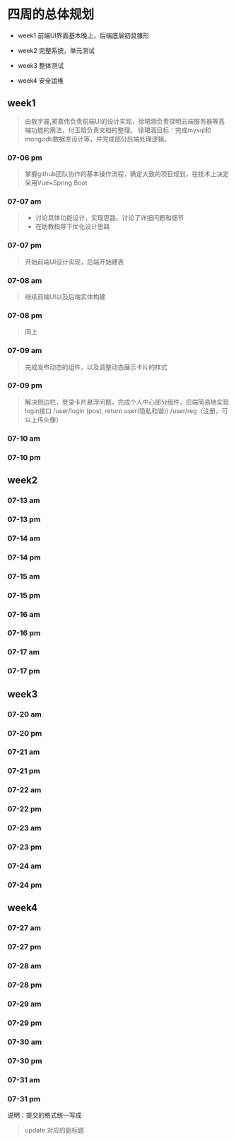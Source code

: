 # 四周的总体规划

- week1 前端UI界面基本晚上，后端底层初具雏形

- week2 完整系统，单元测试

- week3 整体测试

- week4 安全运维

## week1

>由敖宇晨,窦嘉伟负责前端UI的设计实现，徐珺涵负责探明云端服务器等高端功能的用法，付玉晗负责文档的整理。
>徐珺涵目标：完成mysql和mongodb数据库设计等，并完成部分后端处理逻辑。


### 07-06 pm

>掌握github团队协作的基本操作流程，确定大致的项目规划，在技术上决定采用Vue+Spring Boot

### 07-07 am

>- 讨论具体功能设计，实现思路。讨论了详细问题和细节
>- 在助教指导下优化设计思路

### 07-07 pm

> 开始前端UI设计实现，后端开始建表

### 07-08 am

> 继续前端UI以及后端实体构建

### 07-08 pm

> 同上

### 07-09 am

> 完成发布动态的组件，以及调整动态展示卡片的样式

### 07-09 pm

> 解决侧边栏，登录卡片悬浮问题，完成个人中心部分组件，后端简易地实现login接口
> /user/login (post, return user(隐私和谐))
>/user/reg（注册，可以上传头像）

### 07-10 am

### 07-10 pm

## week2

### 07-13 am

### 07-13 pm

### 07-14 am

### 07-14 pm

### 07-15 am

### 07-15 pm

### 07-16 am

### 07-16 pm

### 07-17 am

### 07-17 pm

## week3

### 07-20 am

### 07-20 pm

### 07-21 am

### 07-21 pm

### 07-22 am

### 07-22 pm

### 07-23 am

### 07-23 pm

### 07-24 am

### 07-24 pm

## week4

### 07-27 am

### 07-27 pm

### 07-28 am

### 07-28 pm

### 07-29 am

### 07-29 pm

### 07-30 am

### 07-30 pm

### 07-31 am

### 07-31 pm

说明：提交的格式统一写成

> update 对应的副标题
